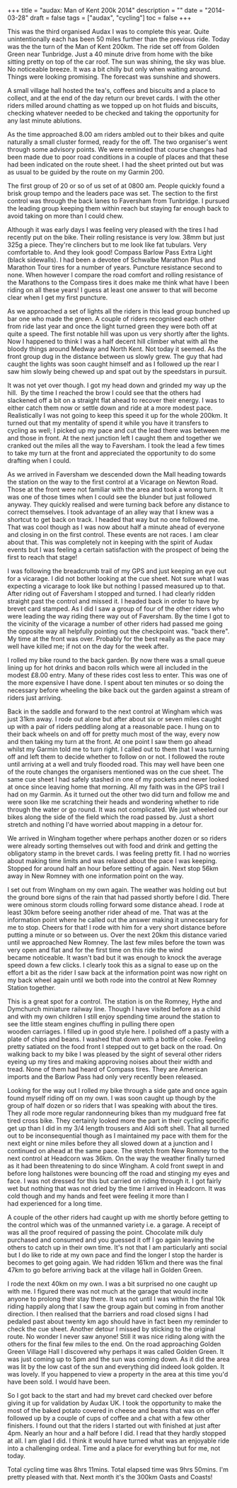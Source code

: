 +++
title = "audax: Man of Kent 200k 2014"
description = ""
date = "2014-03-28"
draft = false
tags = ["audax", "cycling"]
toc = false
+++

This was the third organised Audax I was to complete this year. Quite unintentionally each has been 50 miles further than the previous ride. Today was the the turn of the Man of Kent 200km. The ride set off from Golden Green near Tunbridge. Just a 40 minute drive from home with the bike sitting pretty on top of the car roof. The sun was shining, the sky was blue. No noticeable breeze. It was a bit chilly but only when waiting around. Things were looking promising. The forecast was sunshine and showers.

A small village hall hosted the tea's, coffees and biscuits and a place to collect, and at the end of the day return our brevet cards. I with the other riders milled around chatting as we topped up on hot fluids and biscuits, checking whatever needed to be checked and taking the opportunity for any last minute ablutions.

As the time approached 8.00 am riders ambled out to their bikes and quite naturally a small cluster formed, ready for the off. The two organiser's went through some advisory points. We were reminded that course changes had been made due to poor road conditions in a couple of places and that these had been indicated on the route sheet. I had the sheet printed out but was as usual to be guided by the route on my Garmin 200.

The first group of 20 or so of us set of at 0800 am. People quickly found a brisk group tempo and the leaders pace was set. The section to the first control was through the back lanes to Faversham from Tunbridge. I pursued the leading group keeping them within reach but staying far enough back to avoid taking on more than I could chew.

Although it was early days I was feeling very pleased with the tires I had recently put on the bike. Their rolling resistance is very low. 38mm but just 325g a piece. They're clinchers but to me look like fat tubulars. Very comfortable to. And they look good! Compass Barlow Pass Extra Light (black sidewalls). I had been a devotee of Schwalbe Marathon Plus and Marathon Tour tires for a number of years. Puncture resistance second to none. When however I compare the road comfort and rolling resistance of the Marathons to the Compass tires it does make me think what have I been riding on all these years! I guess at least one answer to that will become clear when I get my first puncture.

As we approached a set of lights all the riders in this lead group bunched up bar one who made the green. A couple of riders recognised each other from ride last year and once the light turned green they were both off at quite a speed. The first notable hill was upon us very shortly after the lights. Now I happened to think I was a half decent hill climber what with all the bloody things around Medway and North Kent. Not today it seemed. As the front group dug in the distance between us slowly grew. The guy that had caught the lights was soon caught himself and as I followed up the rear I saw him slowly being chewed up and spat out by the speedstars in pursuit.

It was not yet over though. I got my head down and grinded my way up the hill.  By the time I reached the brow I could see that the others had slackened off a bit on a straight flat ahead to recover their energy. I was to either catch them now or settle down and ride at a more modest pace. Realistically I was not going to keep this speed it up for the whole 200km. It turned out that my mentality of spend it while you have it transfers to cycling as well; I picked up my pace and cut the lead there was between me and those in front. At the next junction left I caught them and together we cranked out the miles all the way to Faversham. I took the lead a few times to take my turn at the front and appreciated the opportunity to do some drafting when I could.

As we arrived in Faversham we descended down the Mall heading towards the station on the way to the first control at a Vicarage on Newton Road. Those at the front were not familiar with the area and took a wrong turn. It was one of those times when I could see the blunder but just followed anyway. They quickly realised and were turning back before any distance to correct themselves. I took advantage of an alley way that I knew was a shortcut to get back on track. I headed that way but no one followed me. That was cool though as I was now about half a minute ahead of everyone and closing in on the first control. These events are not races. I am clear about that. This was completely not in keeping with the spirit of Audax events but I was feeling a certain satisfaction with the prospect of being the first to reach that stage!

I was following the breadcrumb trail of my GPS and just keeping an eye out for a vicarage. I did not bother looking at the cue sheet. Not sure what I was expecting a vicarage to look like but nothing I passed measured up to that. After riding out of Faversham I stopped and turned. I had clearly ridden straight past the control and missed it. I headed back in order to have by brevet card stamped. As I did I saw a group of four of the other riders who were leading the way riding there way out of Faversham. By the time I got to the vicinity of the vicarage a number of other riders had passed me going the opposite way all helpfully pointing out the checkpoint was. "back there". My time at the front was over. Probably for the best really as the pace may well have killed me; if not on the day for the week after. 

I rolled my bike round to the back garden. By now there was a small queue lining up for hot drinks and bacon rolls which were all included in the modest £8.00 entry. Many of these rides cost less to enter. This was one of the more expensive I have done. I spent about ten minutes or so doing the necessary before wheeling the bike back out the garden against a stream of riders just arriving.

Back in the saddle and forward to the next control at Wingham which was just 31km away. I rode out alone but after about six or seven miles caught up with a pair of riders peddling along at a reasonable pace. I hung on to their back wheels on and off for pretty much most of the way, every now and then taking my turn at the front. At one point I saw them go ahead whilst my Garmin told me to turn right. I called out to them that I was turning off and left them to decide whether to follow on or not. I followed the route until arriving at a well and truly flooded road. This may well have been one of the route changes the organisers mentioned was on the cue sheet. The same cue sheet I had safely stashed in one of my pockets and never looked at once since leaving home that morning. All my faith was in the GPS trail I had on my Garmin. As it turned out the other two did turn and follow me and were soon like me scratching their heads and wondering whether to ride through the water or go round. It was not complicated. We just wheeled our bikes along the side of the field which the road passed by. Just a short stretch and nothing I'd have worried about mapping in a detour for.

We arrived in Wingham together where perhaps another dozen or so riders were already sorting themselves out with food and drink and getting the obligatory stamp in the brevet cards. I was feeling pretty fit. I had no worries about making time limits and was relaxed about the pace I was keeping. Stopped for around half an hour before setting of again. Next stop 56km away in New Romney with one information point on the way.

I set out from Wingham on my own again. The weather was holding out but the ground bore signs of the rain that had passed shortly before I did. There were ominous storm clouds rolling forward some distance ahead. I rode at least 30km before seeing another rider ahead of me. That was at the information point where he called out the answer making it unnecessary for me to stop. Cheers for that! I rode with him for a very short distance before putting a minute or so between us. Over the next 20km this distance varied until we approached New Romney. The last few miles before the town was very open and flat and for the first time on this ride the wind became noticeable. It wasn't bad but it was enough to knock the average speed down a few clicks. I clearly took this as a signal to ease up on the effort a bit as the rider I saw back at the information point was now right on my back wheel again until we both rode into the control at New Romney Station together.

This is a great spot for a control. The station is on the Romney, Hythe and Dymchurch miniature railway line. Though I have visited before as a child and with my own children I still enjoy spending time around the station to see the little steam engines chuffing in pulling there open wooden carriages.
I filled up in good style here. I polished off a pasty with a plate of chips and beans. I washed that down with a bottle of coke. Feeling pretty satiated on the food front I stepped out to get back on the road. On walking back to my bike I was pleased by the sight of several other riders eyeing up my tires and making approving noises about their width and tread. None of them had heard of Compass tires. They are American imports and the Barlow Pass had only very recently been released.

Looking for the way out I rolled my bike through a side gate and once again found myself riding off on my own. I was soon caught up though by the group of half dozen or so riders that I was speaking with about the tires. They all rode more regular randonneuring bikes than my mudguard free fat tired cross bike. They certainly looked more the part in their cycling specific get up than I did in my 3/4 length trousers and Aldi soft shell. That all turned out to be inconsequential though as I maintained my pace with them for the next eight or nine miles before they all slowed down at a junction and I continued on ahead at the same pace. 
The stretch from New Romney to the next control at Headcorn was 36km. On the way the weather finally turned as it had been threatening to do since Wingham. A cold front swept in and before long hailstones were bouncing off the road and stinging my eyes and face. I was not dressed for this but carried on riding through it. I got fairly wet but nothing that was not dried by the time I arrived in Headcorn. It was cold though and my hands and feet were feeling it more than I had experienced for a long time.

A couple of the other riders had caught up with me shortly before getting to the control which was of the unmanned variety i.e. a garage. A receipt of was all the proof required of passing the point. Chocolate milk duly purchased and consumed and you guessed it off I go again leaving the others to catch up in their own time. It's not that I am particularly anti social but I do like to ride at my own pace and find the longer I stop the harder is becomes to get going again. We had ridden 161km and there was the final 47km to go before arriving back at the village hall in Golden Green.

I rode the next 40km on my own. I was a bit surprised no one caught up with me. I figured there was not much at the garage that would incite anyone to prolong their stay there. It was not until I was within the final 10k riding happily along that I saw the group again but coming in from another direction. I then realised that the barriers and road closed signs I had pedaled past about twenty km ago should have in fact been my reminder to check the cue sheet. Another detour I missed by sticking to the original route. No wonder I never saw anyone! Still it was nice riding along with the others for the final few miles to the end. 
On the road approaching Golden Green Village Hall I discovered why perhaps it was called Golden Green. It was just coming up to 5pm and the sun was coming down. As it did the area was lit by the low cast of the sun and everything did indeed look golden. It was lovely. If you happened to view a property in the area at this time you'd have been sold. I would have been.

So I got back to the start and had my brevet card checked over before giving it up for validation by Audax UK. I took the opportunity to make the most of the baked potato covered in cheese and beans that was on offer followed up by a couple of cups of coffee and a chat with a few other finishers. 
I found out that the riders I started out with finished at just after 4pm. Nearly an hour and a half before I did. I read that they hardly stopped at all. I am glad I did. I think it would have turned what was an enjoyable ride into a challenging ordeal. Time and a place for everything but for me, not today. 

Total cycling time was 8hrs 11mins. Total elapsed time was 9hrs 50mins. I'm pretty pleased with that. Next month it's the 300km Oasts and Coasts!